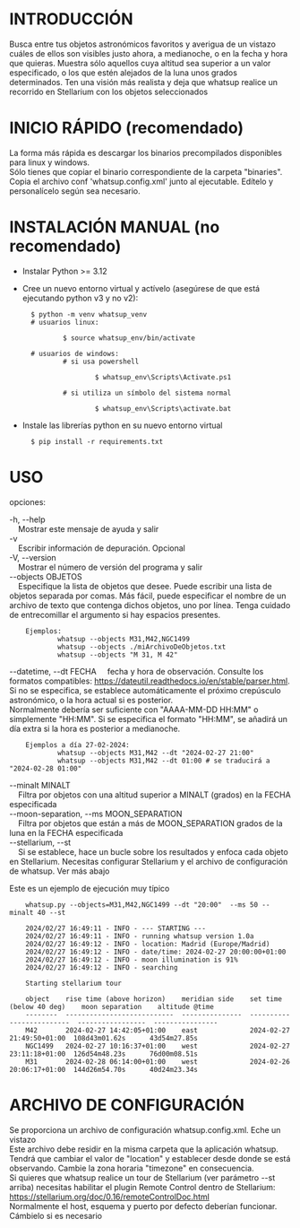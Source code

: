 INTRODUCCIÓN
==============
Busca entre tus objetos astronómicos favoritos y averigua de un vistazo cuáles de ellos son visibles justo ahora, a medianoche, o en la fecha y hora que quieras. Muestra sólo aquellos cuya altitud sea superior a un valor especificado, o los que estén alejados de la luna unos grados determinados. Ten una visión más realista y deja que whatsup realice un recorrido en Stellarium con los objetos seleccionados

INICIO RÁPIDO (recomendado)
==============
La forma más rápida es descargar los binarios precompilados disponibles para linux y windows.  
Sólo tienes que copiar el binario correspondiente de la carpeta "binaries".  
Copia el archivo conf 'whatsup.config.xml' junto al ejecutable. Edítelo y personalícelo según sea necesario.

INSTALACIÓN MANUAL (no recomendado)
==============
- Instalar Python >= 3.12
- Cree un nuevo entorno virtual y actívelo (asegúrese de que está ejecutando python v3 y no v2):

        $ python -m venv whatsup_venv
        # usuarios linux:

                $ source whatsup_env/bin/activate

        # usuarios de windows:
                # si usa powershell

                        $ whatsup_env\Scripts\Activate.ps1

                # si utiliza un símbolo del sistema normal

                        $ whatsup_env\Scripts\activate.bat

- Instale las librerías python en su nuevo entorno virtual

        $ pip install -r requirements.txt


USO
==============
opciones:

-h, --help  
&nbsp; &nbsp; Mostrar este mensaje de ayuda y salir  
-v  
&nbsp; &nbsp; Escribir información de depuración. Opcional  
-V, --version  
&nbsp; &nbsp; Mostrar el número de versión del programa y salir  
--objects OBJETOS  
&nbsp; &nbsp; Especifique la lista de objetos que desee. Puede escribir una lista de objetos separada por comas. Más fácil, puede especificar el nombre de un archivo de texto que contenga dichos objetos, uno por línea. Tenga cuidado de entrecomillar el argumento si hay espacios presentes.

        Ejemplos:
                whatsup --objects M31,M42,NGC1499
                whatsup --objects ./miArchivoDeObjetos.txt
                whatsup --objects "M 31, M 42"
--datetime, --dt FECHA
&nbsp; &nbsp; fecha y hora de observación. Consulte los formatos compatibles: https://dateutil.readthedocs.io/en/stable/parser.html. Si no se especifica, se establece automáticamente el próximo crepúsculo astronómico, o la hora actual si es posterior.  
        Normalmente debería ser suficiente con "AAAA-MM-DD HH:MM" o simplemente "HH:MM".
        Si se especifica el formato "HH:MM", se añadirá un día extra si la hora es posterior a medianoche.

        Ejemplos a día 27-02-2024:
                whatsup --objects M31,M42 --dt "2024-02-27 21:00"
                whatsup --objects M31,M42 --dt 01:00 # se traducirá a "2024-02-28 01:00"
--minalt MINALT  
&nbsp; &nbsp; Filtra por objetos con una altitud superior a MINALT (grados) en la FECHA especificada  
--moon-separation, --ms MOON_SEPARATION  
&nbsp; &nbsp; Filtra por objetos que están a más de MOON_SEPARATION grados de la luna en la FECHA especificada  
--stellarium, --st  
&nbsp; &nbsp; Si se establece, hace un bucle sobre los resultados y enfoca cada objeto en Stellarium. Necesitas configurar Stellarium y el archivo de configuración de whatsup. Ver más abajo


Este es un ejemplo de ejecución muy típico

        whatsup.py --objects=M31,M42,NGC1499 --dt "20:00"  --ms 50 --minalt 40 --st

        2024/02/27 16:49:11 - INFO - --- STARTING ---
        2024/02/27 16:49:11 - INFO - running whatsup version 1.0a
        2024/02/27 16:49:12 - INFO - location: Madrid (Europe/Madrid)
        2024/02/27 16:49:12 - INFO - date/time: 2024-02-27 20:00:00+01:00
        2024/02/27 16:49:12 - INFO - moon illumination is 91%
        2024/02/27 16:49:12 - INFO - searching

        Starting stellarium tour

        object    rise time (above horizon)    meridian side    set time (below 40 deg)    moon separation    altitude @time
        --------  ---------------------------  ---------------  -------------------------  -----------------  ----------------
        M42       2024-02-27 14:42:05+01:00    east             2024-02-27 21:49:50+01:00  108d43m01.62s      43d54m27.85s
        NGC1499   2024-02-27 10:16:37+01:00    west             2024-02-27 23:11:18+01:00  126d54m48.23s      76d00m08.51s
        M31       2024-02-28 06:14:00+01:00    west             2024-02-26 20:06:17+01:00  144d26m54.70s      40d24m23.34s

ARCHIVO DE CONFIGURACIÓN
==============
Se proporciona un archivo de configuración whatsup.config.xml. Eche un vistazo  
Este archivo debe residir en la misma carpeta que la aplicación whatsup.  
Tendrá que cambiar el valor de "location" y establecer desde donde se está observando. Cambie la zona horaria "timezone" en consecuencia.  
Si quieres que whatsup realice un tour de Stellarium (ver parámetro --st arriba) necesitas habilitar el plugin Remote Control dentro de Stellarium: https://stellarium.org/doc/0.16/remoteControlDoc.html  
Normalmente el host, esquema y puerto por defecto deberían funcionar. Cámbielo si es necesario
